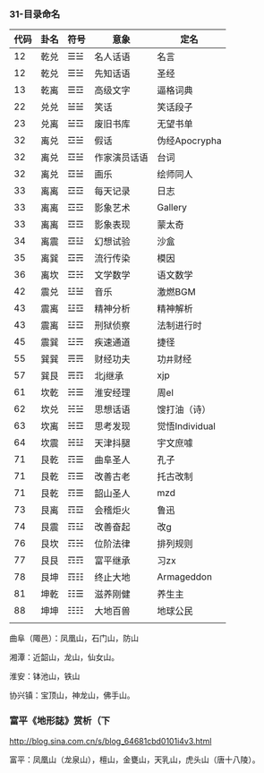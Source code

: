 ### 31-目录命名
代码|卦名|符号|意象|定名
---|---|---|---|---
12|乾兑|☰☱|名人话语|名言
12|乾兑|☰☱|先知话语|圣经
13|乾离|☰☲|高级文字|逼格词典
22|兑兑|☱☱|笑话|笑话段子
23|兑离|☱☲|废旧书库|无望书单
32|离兑|☲☱|假话|伪经Apocrypha
32|离兑|☲☱|作家演员话语|台词
32|离兑|☲☱|画乐|绘师同人
33|离离|☲☲|每天记录|日志
33|离离|☲☲|影象艺术|Gallery
33|离离|☲☲|影象表现|蒙太奇
34|离震|☲☳|幻想试验|沙盒
35|离巽|☲☴|流行传染|模因
36|离坎|☲☵|文学数学|语文数学
42|震兑|☳☱|音乐|激燃BGM
43|震离|☳☲|精神分析|精神解析
43|震离|☳☲|刑狱侦察|法制进行时
45|震巽|☳☴|疾速通道|捷径
55|巽巽|☴☴|财经功夫|功`井`财经
57|巽艮|☴☶|北j继承|xjp
61|坎乾|☵☰|淮安经理|周el
62|坎兑|☵☱|思想话语|馊打油（诗）
63|坎离|☵☲|思考发现|觉悟Individual
64|坎震|☵☳|天津抖腿|宇文庶噱
71|艮乾|☶☰|曲阜圣人|孔子
71|艮乾|☶☰|改善古老|托古改制
71|艮乾|☶☰|韶山圣人|mzd
73|艮离|☶☲|会稽炬火|鲁迅
74|艮震|☶☳|改善奋起|改g
76|艮坎|☶☵|位阶法律|排列规则
77|艮艮|☶☶|富平继承|习zx
78|艮坤|☶☷|终止大地|Armageddon
81|坤乾|☷☰|滋养刚健|养生主
88|坤坤|☷☷|大地百兽|地球公民
||||

曲阜（陬邑）：凤凰山，石门山，防山

湘潭：近韶山，龙山，仙女山。

淮安：钵池山，铁山

协兴镇：宝顶山，神龙山，佛手山。

### 富平《地形誌》赏析（下
http://blog.sina.com.cn/s/blog_64681cbd0101i4v3.html

富平：凤凰山（龙泉山），檀山，金甕山，天乳山，虎头山（唐十八陵）。
